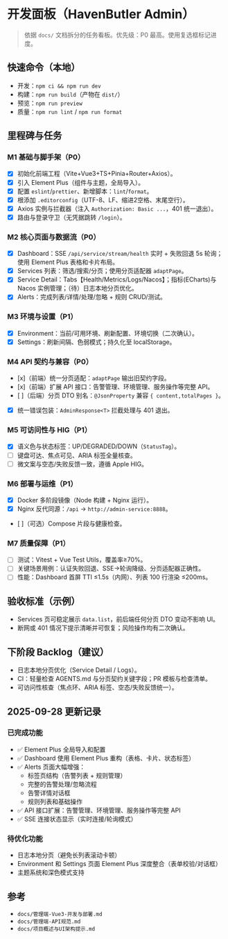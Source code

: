 # 开发面板（HavenButler Admin）

> 依据 `docs/` 文档拆分的任务看板。优先级：P0 最高。使用复选框标记进度。

## 快速命令（本地）
- 开发：`npm ci && npm run dev`
- 构建：`npm run build`（产物在 `dist/`）
- 预览：`npm run preview`
- 质量：`npm run lint` / `npm run format`

## 里程碑与任务
### M1 基础与脚手架（P0）
- [x] 初始化前端工程（Vite+Vue3+TS+Pinia+Router+Axios）。
- [x] 引入 Element Plus（组件与主题，全局导入）。
- [x] 配置 `eslint`/`prettier`、新增脚本：`lint`/`format`。
- [x] 根添加 `.editorconfig`（UTF-8、LF、缩进2空格、末尾空行）。
- [x] Axios 实例与拦截器（注入 `Authorization: Basic ...`，401 统一退出）。
- [x] 路由与登录守卫（无凭据跳转 `/login`）。

### M2 核心页面与数据流（P0）
- [x] Dashboard：SSE `/api/service/stream/health` 实时 + 失败回退 5s 轮询；使用 Element Plus 表格和卡片布局。
- [x] Services 列表：筛选/搜索/分页；使用分页适配器 `adaptPage`。
- [x] Service Detail：Tabs【Health/Metrics/Logs/Nacos】；指标(ECharts)与 Nacos 实例管理；（待）日志本地分页优化。
- [x] Alerts：完成列表/详情/处理/忽略 + 规则 CRUD/测试。

### M3 环境与设置（P1）
- [x] Environment：当前/可用环境、刷新配置、环境切换（二次确认）。
- [x] Settings：刷新间隔、色弱模式；持久化至 localStorage。

### M4 API 契约与兼容（P0）
- [x]（前端）统一分页适配：`adaptPage` 输出旧契约字段。
- [x]（前端）扩展 API 接口：告警管理、环境管理、服务操作等完整 API。
- [ ]（后端）分页 DTO 别名：`@JsonProperty` 兼容 `{ content,totalPages }`。
- [x] 统一错误包装：`AdminResponse<T>` 拦截处理与 401 退出。

### M5 可访问性与 HIG（P1）
- [x] 语义色与状态标签：UP/DEGRADED/DOWN（`StatusTag`）。
- [ ] 键盘可达、焦点可见、ARIA 标签全量核查。
- [ ] 微文案与空态/失败反馈一致，遵循 Apple HIG。

### M6 部署与运维（P1）
- [x] Docker 多阶段镜像（Node 构建 + Nginx 运行）。
- [x] Nginx 反代同源：`/api` → `http://admin-service:8888`。
- [ ]（可选）Compose 片段与健康检查。

### M7 质量保障（P1）
- [ ] 测试：Vitest + Vue Test Utils，覆盖率≥70%。
- [ ] 关键场景用例：认证失败回退、SSE→轮询降级、分页适配器正确性。
- [ ] 性能：Dashboard 首屏 TTI ≤1.5s（内网）、列表 100 行渲染 ≤200ms。

## 验收标准（示例）
- Services 页可稳定展示 `data.list`，前后端任何分页 DTO 变动不影响 UI。
- 断网或 401 情况下提示清晰并可恢复；风险操作均有二次确认。

## 下阶段 Backlog（建议）
- 日志本地分页优化（Service Detail / Logs）。
- CI：轻量检查 AGENTS.md 与分页契约关键字段；PR 模板与检查清单。
- 可访问性核查（焦点环、ARIA 标签、空态/失败反馈统一）。

## 2025-09-28 更新记录
### 已完成功能
- ✅ Element Plus 全局导入和配置
- ✅ Dashboard 使用 Element Plus 重构（表格、卡片、状态标签）
- ✅ Alerts 页面大幅增强：
  - 标签页结构（告警列表 + 规则管理）
  - 完整的告警处理/忽略流程
  - 告警详情对话框
  - 规则列表和基础操作
- ✅ API 接口扩展：告警管理、环境管理、服务操作等完整 API
- ✅ SSE 连接状态显示（实时连接/轮询模式）

### 待优化功能
- 日志本地分页（避免长列表滚动卡顿）
- Environment 和 Settings 页面 Element Plus 深度整合（表单校验/对话框）
- 主题系统和深色模式支持

## 参考
- `docs/管理端-Vue3-开发与部署.md`
- `docs/管理端-API规范.md`
- `docs/项目概述与UI架构提示.md`
